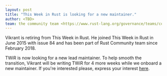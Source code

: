```yaml
---
layout: post
title: "This Week in Rust is looking for a new maintainer."
author: <TBD>
team: the community team <https://www.rust-lang.org/governance/teams/community>
---
```


Vikrant is retiring from This Week in Rust. He joined This Week in Rust in June 2015 with issue 84 and has been part of Rust Community team since February 2018.

TWiR is now looking for a new lead maintainer. To help smooth the transition, Vikrant will be writing TWiR for 4 more weeks while we onboard a new maintainer. If you're interested please, express your interest [here](https://github.com/emberian/this-week-in-rust/issues/1167).
